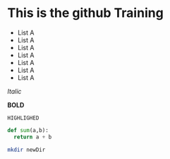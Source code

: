 # This is the github Training

- List A
- List A
- List A
- List A
- List A
- List A
- List A


*Italic*

**BOLD**

`HIGHLIGHED`


```py
def sum(a,b):
  return a + b
```

```bash
mkdir newDir
```

